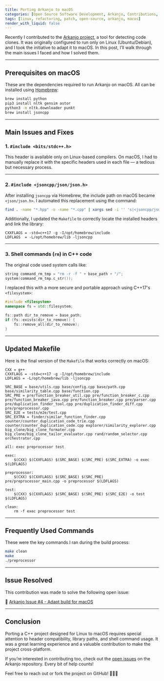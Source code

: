 ```yaml
---
title: Porting Arkanjo to macOS
categories: [Open Source Software Development, Arkanjo, Contributions, MAC0470]
tags: [linux, refactoring, patch, open-source, arkanjo, macos]
render_with_liquid: false
---
```

Recently I contributed to the [Arkanjo project](https://github.com/LipArcanjo/arkanjo), a tool for detecting code clones. It was originally configured to run only on Linux (Ubuntu/Debian), and I took the initiative to adapt it to macOS. In this post, I’ll walk through the main issues I faced and how I solved them.

---

## Prerequisites on macOS

These are the dependencies required to run Arkanjo on macOS. All can be installed using [Homebrew](https://brew.sh/):

```bash
brew install python
pip3 install nltk gensim astor
python3 -m nltk.downloader punkt
brew install jsoncpp
```

---

## Main Issues and Fixes

### 1. `#include <bits/stdc++.h>`

This header is available only on Linux-based compilers. On macOS, I had to manually replace it with the specific headers used in each file — a tedious but necessary process.

---

### 2. `#include <jsoncpp/json/json.h>`

After installing `jsoncpp` via Homebrew, the include path on macOS became `<json/json.h>`. I automated this replacement using the command:

```bash
find . -name "*.hpp" -o -name "*.cpp" | xargs sed -i '' 's|<jsoncpp/json/json.h>|<json/json.h>|g'
```

Additionally, I updated the `Makefile` to correctly locate the installed headers and link the library:

```make
CXXFLAGS = -std=c++17 -g -I/opt/homebrew/include
LDFLAGS  = -L/opt/homebrew/lib -ljsoncpp
```

---

### 3. Shell commands (`rm`) in C++ code

The original code used system calls like:

```cpp
string command_rm_tmp = "rm -r -f " + base_path + "/";
system(command_rm_tmp.c_str());
```

I replaced this with a more secure and portable approach using C++17's `<filesystem>`:

```cpp
#include <filesystem>
namespace fs = std::filesystem;

fs::path dir_to_remove = base_path;
if (fs::exists(dir_to_remove)) {
    fs::remove_all(dir_to_remove);
}
```

---

## Updated Makefile

Here is the final version of the `Makefile` that works correctly on macOS:

```make
CXX = g++
CXXFLAGS = -std=c++17 -g -I/opt/homebrew/include
LDFLAGS = -L/opt/homebrew/lib -ljsoncpp

SRC_BASE = base/utils.cpp base/config.cpp base/path.cpp base/similarity_table.cpp base/function.cpp
SRC_PRE = pre/function_breaker_util.cpp pre/function_breaker_c.cpp pre/function_breaker_java.cpp pre/function_breaker.cpp pre/parser.cpp pre/duplication_finder_tool.cpp pre/duplication_finder_diff.cpp pre/preprocessor.cpp
SRC_E2E = tests/e2e/test.cpp
SRC_EXTRA = finder/similar_function_finder.cpp counter/counter_duplication_code_trie.cpp counter/counter_duplication_code.cpp explorer/similarity_explorer.cpp big_clone/big_clone_formater.cpp big_clone/big_clone_tailor_evaluator.cpp rand/random_selector.cpp orchestrator.cpp

all: exec preprocessor test

exec:
	$(CXX) $(CXXFLAGS) $(SRC_BASE) $(SRC_PRE) $(SRC_EXTRA) -o exec $(LDFLAGS)

preprocessor:
	$(CXX) $(CXXFLAGS) $(SRC_BASE) $(SRC_PRE) pre/preprocessor_main.cpp -o preprocessor $(LDFLAGS)

test:
	$(CXX) $(CXXFLAGS) $(SRC_BASE) $(SRC_PRE) $(SRC_E2E) -o test $(LDFLAGS)

clean:
	rm -f exec preprocessor test
```

---

## Frequently Used Commands

These were the key commands I ran during the build process:

```bash
make clean
make
./preprocessor
```

---

## Issue Resolved

This contribution was made to solve the following open issue:

🔗 [Arkanjo Issue #4 - Adapt build for macOS](https://github.com/LipArcanjo/arkanjo/issues/4)

---

## Conclusion

Porting a C++ project designed for Linux to macOS requires special attention to header compatibility, library paths, and shell command usage. It was a great learning experience and a valuable contribution to make the project cross-platform.

If you’re interested in contributing too, check out the [open issues](https://github.com/LipArcanjo/arkanjo/issues) on the Arkanjo repository. Every bit of help counts!

Feel free to reach out or fork the project on GitHub! 👨🏻‍💻
